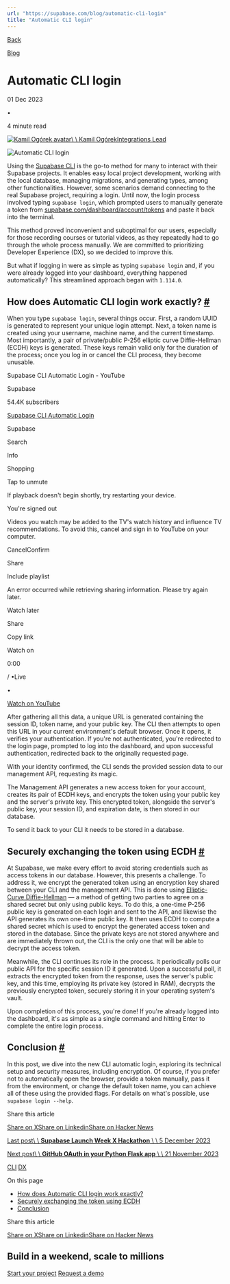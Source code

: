 ```yaml
---
url: "https://supabase.com/blog/automatic-cli-login"
title: "Automatic CLI login"
---
```


[Back](https://supabase.com/blog)

[Blog](https://supabase.com/blog)

# Automatic CLI login

01 Dec 2023

•

4 minute read

[![Kamil Ogórek avatar](https://supabase.com/_next/image?url=https%3A%2F%2Fgithub.com%2Fkamilogorek.png&w=96&q=75&dpl=dpl_7FY8EmFQ6G3YqautJ4Fvh1viLnvu)\\
\\
Kamil OgórekIntegrations Lead](https://twitter.com/kamilogorek)

![Automatic CLI login](https://supabase.com/_next/image?url=%2Fimages%2Fblog%2Fautomatic-cli-login%2Fautomatic-cli-login-thumb.jpg&w=3840&q=100&dpl=dpl_7FY8EmFQ6G3YqautJ4Fvh1viLnvu)

Using the [Supabase CLI](https://supabase.com/docs/guides/cli) is the go-to method for many to interact with their Supabase projects. It enables easy local project development, working with the local database, managing migrations, and generating types, among other functionalities. However, some scenarios demand connecting to the real Supabase project, requiring a login. Until now, the login process involved typing `supabase login`, which prompted users to manually generate a token from [supabase.com/dashboard/account/tokens](https://supabase.com/dashboard/account/tokens) and paste it back into the terminal.

This method proved inconvenient and suboptimal for our users, especially for those recording courses or tutorial videos, as they repeatedly had to go through the whole process manually. We are committed to prioritizing Developer Experience (DX), so we decided to improve this.

But what if logging in were as simple as typing `supabase login` and, if you were already logged into your dashboard, everything happened automatically? This streamlined approach began with `1.114.0`.

## How does Automatic CLI login work exactly? [\#](https://supabase.com/blog/automatic-cli-login\#how-does-automatic-cli-login-work-exactly)

When you type `supabase login`, several things occur. First, a random UUID is generated to represent your unique login attempt. Next, a token name is created using your username, machine name, and the current timestamp. Most importantly, a pair of private/public P-256 elliptic curve Diffie-Hellman (ECDH) keys is generated. These keys remain valid only for the duration of the process; once you log in or cancel the CLI process, they become unusable.

Supabase CLI Automatic Login - YouTube

Supabase

54.4K subscribers

[Supabase CLI Automatic Login](https://www.youtube.com/watch?v=lNgsIITU3pc)

Supabase

Search

Info

Shopping

Tap to unmute

If playback doesn't begin shortly, try restarting your device.

You're signed out

Videos you watch may be added to the TV's watch history and influence TV recommendations. To avoid this, cancel and sign in to YouTube on your computer.

CancelConfirm

Share

Include playlist

An error occurred while retrieving sharing information. Please try again later.

Watch later

Share

Copy link

Watch on

0:00

/
•Live

•

[Watch on YouTube](https://www.youtube.com/watch?v=lNgsIITU3pc "Watch on YouTube")

After gathering all this data, a unique URL is generated containing the session ID, token name, and your public key. The CLI then attempts to open this URL in your current environment's default browser. Once it opens, it verifies your authentication. If you're not authenticated, you're redirected to the login page, prompted to log into the dashboard, and upon successful authentication, redirected back to the originally requested page.

With your identity confirmed, the CLI sends the provided session data to our management API, requesting its magic.

The Management API generates a new access token for your account, creates its pair of ECDH keys, and encrypts the token using your public key and the server's private key. This encrypted token, alongside the server's public key, your session ID, and expiration date, is then stored in our database.

To send it back to your CLI it needs to be stored in a database.

## Securely exchanging the token using ECDH [\#](https://supabase.com/blog/automatic-cli-login\#securely-exchanging-the-token-using-ecdh)

At Supabase, we make every effort to avoid storing credentials such as access tokens in our database. However, this presents a challenge. To address it, we encrypt the generated token using an encryption key shared between your CLI and the management API. This is done using [Elliptic-Curve Diffie-Hellman](https://arstechnica.com/information-technology/2013/10/a-relatively-easy-to-understand-primer-on-elliptic-curve-cryptography/) — a method of getting two parties to agree on a shared secret but only using public keys. To do this, a one-time P-256 public key is generated on each login and sent to the API, and likewise the API generates its own one-time public key. It then uses ECDH to compute a shared secret which is used to encrypt the generated access token and stored in the database. Since the private keys are not stored anywhere and are immediately thrown out, the CLI is the only one that will be able to decrypt the access token.

Meanwhile, the CLI continues its role in the process. It periodically polls our public API for the specific session ID it generated. Upon a successful poll, it extracts the encrypted token from the response, uses the server's public key, and this time, employing its private key (stored in RAM), decrypts the previously encrypted token, securely storing it in your operating system's vault.

Upon completion of this process, you're done! If you're already logged into the dashboard, it's as simple as a single command and hitting Enter to complete the entire login process.

## Conclusion [\#](https://supabase.com/blog/automatic-cli-login\#conclusion)

In this post, we dive into the new CLI automatic login, exploring its technical setup and security measures, including encryption. Of course, if you prefer not to automatically open the browser, provide a token manually, pass it from the environment, or change the default token name, you can achieve all of these using the provided flags. For details on what's possible, use `supabase login --help`.

Share this article

[Share on X](https://twitter.com/intent/tweet?url=https%3A%2F%2Fsupabase.com%2Fblog%2Fautomatic-cli-login&text=Automatic%20CLI%20login)[Share on Linkedin](https://www.linkedin.com/shareArticle?url=https%3A%2F%2Fsupabase.com%2Fblog%2Fautomatic-cli-login&text=Automatic%20CLI%20login)[Share on Hacker News](https://news.ycombinator.com/submitlink?u=https%3A%2F%2Fsupabase.com%2Fblog%2Fautomatic-cli-login&t=Automatic%20CLI%20login)

[Last post\\
\\
**Supabase Launch Week X Hackathon** \\
\\
5 December 2023](https://supabase.com/blog/supabase-hackathon-lwx)

[Next post\\
\\
**GitHub OAuth in your Python Flask app** \\
\\
21 November 2023](https://supabase.com/blog/oauth2-login-python-flask-apps)

[CLI](https://supabase.com/blog/tags/CLI) [DX](https://supabase.com/blog/tags/DX)

On this page

- [How does Automatic CLI login work exactly?](https://supabase.com/blog/automatic-cli-login#how-does-automatic-cli-login-work-exactly)
- [Securely exchanging the token using ECDH](https://supabase.com/blog/automatic-cli-login#securely-exchanging-the-token-using-ecdh)
- [Conclusion](https://supabase.com/blog/automatic-cli-login#conclusion)

Share this article

[Share on X](https://twitter.com/intent/tweet?url=https%3A%2F%2Fsupabase.com%2Fblog%2Fautomatic-cli-login&text=Automatic%20CLI%20login)[Share on Linkedin](https://www.linkedin.com/shareArticle?url=https%3A%2F%2Fsupabase.com%2Fblog%2Fautomatic-cli-login&text=Automatic%20CLI%20login)[Share on Hacker News](https://news.ycombinator.com/submitlink?u=https%3A%2F%2Fsupabase.com%2Fblog%2Fautomatic-cli-login&t=Automatic%20CLI%20login)

## Build in a weekend, scale to millions

[Start your project](https://supabase.com/dashboard) [Request a demo](https://supabase.com/contact/sales)